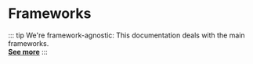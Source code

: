 # Frameworks

::: tip We're framework-agnostic:
This documentation deals with the main frameworks.<br />
[**See more**](https://custom-elements-everywhere.com/)
:::

<Frameworks />

